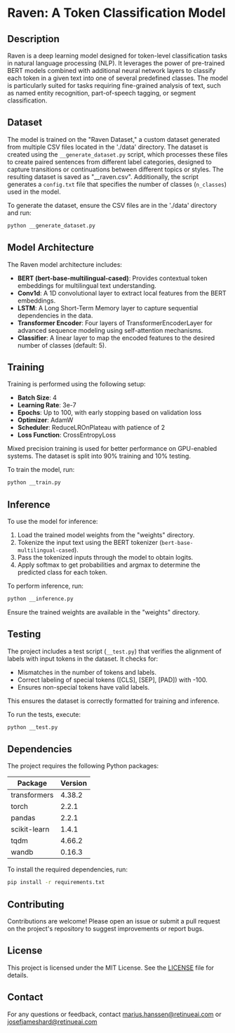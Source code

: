 # Raven: A Token Classification Model

## Description

Raven is a deep learning model designed for token-level classification tasks in natural language processing (NLP). It leverages the power of pre-trained BERT models combined with additional neural network layers to classify each token in a given text into one of several predefined classes. The model is particularly suited for tasks requiring fine-grained analysis of text, such as named entity recognition, part-of-speech tagging, or segment classification.

## Dataset

The model is trained on the "Raven Dataset," a custom dataset generated from multiple CSV files located in the './data' directory. The dataset is created using the `__generate_dataset.py` script, which processes these files to create paired sentences from different label categories, designed to capture transitions or continuations between different topics or styles. The resulting dataset is saved as "__raven.csv". Additionally, the script generates a `config.txt` file that specifies the number of classes (`n_classes`) used in the model.

To generate the dataset, ensure the CSV files are in the './data' directory and run:

```bash
python __generate_dataset.py
```

## Model Architecture

The Raven model architecture includes:

- **BERT (bert-base-multilingual-cased)**: Provides contextual token embeddings for multilingual text understanding.
- **Conv1d**: A 1D convolutional layer to extract local features from the BERT embeddings.
- **LSTM**: A Long Short-Term Memory layer to capture sequential dependencies in the data.
- **Transformer Encoder**: Four layers of TransformerEncoderLayer for advanced sequence modeling using self-attention mechanisms.
- **Classifier**: A linear layer to map the encoded features to the desired number of classes (default: 5).

## Training

Training is performed using the following setup:

- **Batch Size**: 4
- **Learning Rate**: 3e-7
- **Epochs**: Up to 100, with early stopping based on validation loss
- **Optimizer**: AdamW
- **Scheduler**: ReduceLROnPlateau with patience of 2
- **Loss Function**: CrossEntropyLoss

Mixed precision training is used for better performance on GPU-enabled systems. The dataset is split into 90% training and 10% testing.

To train the model, run:

```bash
python __train.py
```

## Inference

To use the model for inference:

1. Load the trained model weights from the "weights" directory.
2. Tokenize the input text using the BERT tokenizer (`bert-base-multilingual-cased`).
3. Pass the tokenized inputs through the model to obtain logits.
4. Apply softmax to get probabilities and argmax to determine the predicted class for each token.

To perform inference, run:

```bash
python __inference.py
```

Ensure the trained weights are available in the "weights" directory.

## Testing

The project includes a test script (`__test.py`) that verifies the alignment of labels with input tokens in the dataset. It checks for:

- Mismatches in the number of tokens and labels.
- Correct labeling of special tokens ([CLS], [SEP], [PAD]) with -100.
- Ensures non-special tokens have valid labels.

This ensures the dataset is correctly formatted for training and inference.

To run the tests, execute:

```bash
python __test.py
```

## Dependencies

The project requires the following Python packages:

| Package         | Version  |
|-----------------|----------|
| transformers    | 4.38.2   |
| torch           | 2.2.1    |
| pandas          | 2.2.1    |
| scikit-learn    | 1.4.1    |
| tqdm            | 4.66.2   |
| wandb           | 0.16.3   |

To install the required dependencies, run:

```bash
pip install -r requirements.txt
```

## Contributing

Contributions are welcome! Please open an issue or submit a pull request on the project's repository to suggest improvements or report bugs.

## License

This project is licensed under the MIT License. See the [LICENSE](LICENSE.txt) file for details.

## Contact

For any questions or feedback, contact marius.hanssen@retinueai.com or josefjameshard@retinueai.com
